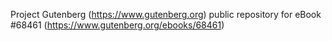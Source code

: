 Project Gutenberg (https://www.gutenberg.org) public repository for
eBook #68461 (https://www.gutenberg.org/ebooks/68461)
